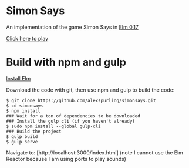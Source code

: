 # Simon Says

An implementation of the game Simon Says in [Elm 0.17][1]

[Click here to play][2]

# Build with npm and gulp

[Install Elm][3]

Download the code with git, then use npm and gulp to build the code:

```
$ git clone https://github.com/alexspurling/simonsays.git
$ cd simonsays
$ npm install
### Wait for a ton of dependencies to be downloaded
### Install the gulp cli (if you haven't already)
$ sudo npm install --global gulp-cli
### Build the project
$ gulp build
$ gulp serve
```

Navigate to: [http://localhost:3000/index.html] (note I cannot use the Elm Reactor because I am using ports to play sounds)

[1]: http://www.elm-lang.org
[2]: https://alexspurling.github.io/simonsays
[3]: http://elm-lang.org/install
